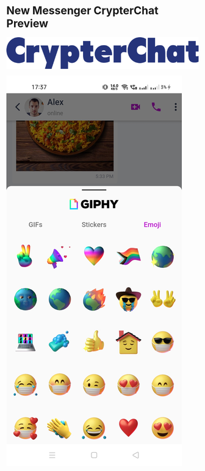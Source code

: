 # New Messenger CrypterChat Preview

![alt text](https://raw.githubusercontent.com/crypterchat/new_messenger_crypterchat_preview/51358e30c2b9e08fa811f16e56ba9f929f7c5a25/default-crypterchat.svg?raw=true)


![alt text](https://github.com/crypterchat/new_messenger_crypterchat_preview/blob/main/Screenshot_2021-06-05-17-37-21-24_aa9dd2962ad0f4d2cad9f891eadfa9bc.jpg?raw=true?raw=true)


